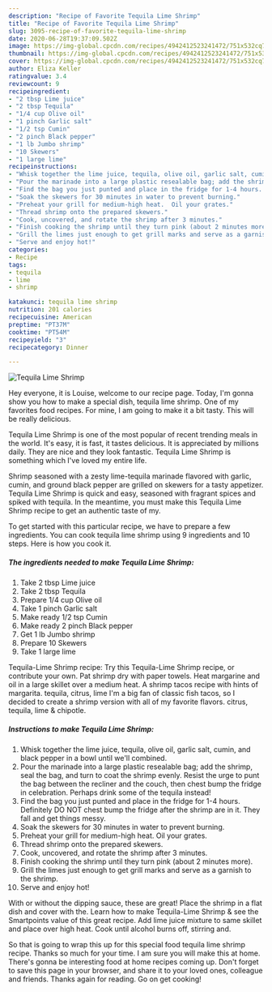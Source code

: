 ```yaml
---
description: "Recipe of Favorite Tequila Lime Shrimp"
title: "Recipe of Favorite Tequila Lime Shrimp"
slug: 3095-recipe-of-favorite-tequila-lime-shrimp
date: 2020-06-28T19:37:09.502Z
image: https://img-global.cpcdn.com/recipes/4942412523241472/751x532cq70/tequila-lime-shrimp-recipe-main-photo.jpg
thumbnail: https://img-global.cpcdn.com/recipes/4942412523241472/751x532cq70/tequila-lime-shrimp-recipe-main-photo.jpg
cover: https://img-global.cpcdn.com/recipes/4942412523241472/751x532cq70/tequila-lime-shrimp-recipe-main-photo.jpg
author: Eliza Keller
ratingvalue: 3.4
reviewcount: 9
recipeingredient:
- "2 tbsp Lime juice"
- "2 tbsp Tequila"
- "1/4 cup Olive oil"
- "1 pinch Garlic salt"
- "1/2 tsp Cumin"
- "2 pinch Black pepper"
- "1 lb Jumbo shrimp"
- "10 Skewers"
- "1 large lime"
recipeinstructions:
- "Whisk together the lime juice, tequila, olive oil, garlic salt, cumin, and black pepper in a bowl until we&#39;ll combined."
- "Pour the marinade into a large plastic resealable bag; add the shrimp, seal the bag, and turn to coat the shrimp evenly.  Resist the urge to punt the bag between the recliner and the couch, then chest bump the fridge in celebration.  Perhaps drink some of the tequila instead!"
- "Find the bag you just punted and place in the fridge for 1-4 hours.  Definitely DO NOT chest bump the fridge after the shrimp are in it.  They fall and get things messy."
- "Soak the skewers for 30 minutes in water to prevent burning."
- "Preheat your grill for medium-high heat.  Oil your grates."
- "Thread shrimp onto the prepared skewers."
- "Cook, uncovered, and rotate the shrimp after 3 minutes."
- "Finish cooking the shrimp until they turn pink (about 2 minutes more)."
- "Grill the limes just enough to get grill marks and serve as a garnish to the shrimp."
- "Serve and enjoy hot!"
categories:
- Recipe
tags:
- tequila
- lime
- shrimp

katakunci: tequila lime shrimp 
nutrition: 201 calories
recipecuisine: American
preptime: "PT37M"
cooktime: "PT54M"
recipeyield: "3"
recipecategory: Dinner

---
```



![Tequila Lime Shrimp](https://img-global.cpcdn.com/recipes/4942412523241472/751x532cq70/tequila-lime-shrimp-recipe-main-photo.jpg)

Hey everyone, it is Louise, welcome to our recipe page. Today, I'm gonna show you how to make a special dish, tequila lime shrimp. One of my favorites food recipes. For mine, I am going to make it a bit tasty. This will be really delicious.

Tequila Lime Shrimp is one of the most popular of recent trending meals in the world. It's easy, it is fast, it tastes delicious. It is appreciated by millions daily. They are nice and they look fantastic. Tequila Lime Shrimp is something which I've loved my entire life.

Shrimp seasoned with a zesty lime-tequila marinade flavored with garlic, cumin, and ground black pepper are grilled on skewers for a tasty appetizer. Tequila Lime Shrimp is quick and easy, seasoned with fragrant spices and spiked with tequila. In the meantime, you must make this Tequila Lime Shrimp recipe to get an authentic taste of my.


To get started with this particular recipe, we have to prepare a few ingredients. You can cook tequila lime shrimp using 9 ingredients and 10 steps. Here is how you cook it.

<!--inarticleads1-->

##### The ingredients needed to make Tequila Lime Shrimp:

1. Take 2 tbsp Lime juice
1. Take 2 tbsp Tequila
1. Prepare 1/4 cup Olive oil
1. Take 1 pinch Garlic salt
1. Make ready 1/2 tsp Cumin
1. Make ready 2 pinch Black pepper
1. Get 1 lb Jumbo shrimp
1. Prepare 10 Skewers
1. Take 1 large lime


Tequila-Lime Shrimp recipe: Try this Tequila-Lime Shrimp recipe, or contribute your own. Pat shrimp dry with paper towels. Heat margarine and oil in a large skillet over a medium heat. A shrimp tacos recipe with hints of margarita. tequila, citrus, lime I&#39;m a big fan of classic fish tacos, so I decided to create a shrimp version with all of my favorite flavors. citrus, tequila, lime &amp; chipotle. 

<!--inarticleads2-->

##### Instructions to make Tequila Lime Shrimp:

1. Whisk together the lime juice, tequila, olive oil, garlic salt, cumin, and black pepper in a bowl until we&#39;ll combined.
1. Pour the marinade into a large plastic resealable bag; add the shrimp, seal the bag, and turn to coat the shrimp evenly.  Resist the urge to punt the bag between the recliner and the couch, then chest bump the fridge in celebration.  Perhaps drink some of the tequila instead!
1. Find the bag you just punted and place in the fridge for 1-4 hours.  Definitely DO NOT chest bump the fridge after the shrimp are in it.  They fall and get things messy.
1. Soak the skewers for 30 minutes in water to prevent burning.
1. Preheat your grill for medium-high heat.  Oil your grates.
1. Thread shrimp onto the prepared skewers.
1. Cook, uncovered, and rotate the shrimp after 3 minutes.
1. Finish cooking the shrimp until they turn pink (about 2 minutes more).
1. Grill the limes just enough to get grill marks and serve as a garnish to the shrimp.
1. Serve and enjoy hot!


With or without the dipping sauce, these are great! Place the shrimp in a flat dish and cover with the. Learn how to make Tequila-Lime Shrimp &amp; see the Smartpoints value of this great recipe. Add lime juice mixture to same skillet and place over high heat. Cook until alcohol burns off, stirring and. 

So that is going to wrap this up for this special food tequila lime shrimp recipe. Thanks so much for your time. I am sure you will make this at home. There's gonna be interesting food at home recipes coming up. Don't forget to save this page in your browser, and share it to your loved ones, colleague and friends. Thanks again for reading. Go on get cooking!
